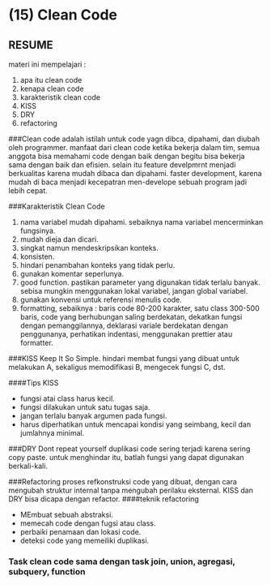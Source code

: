 # (15) Clean Code
## RESUME
materi ini mempelajari :
1. apa itu clean code
2. kenapa clean code
3. karakteristik clean code
4. KISS
5. DRY
6. refactoring

###Clean code
adalah istilah  untuk code yagn dibca, dipahami, dan diubah oleh programmer. manfaat dari clean code ketika bekerja dalam tim, semua anggota
bisa memahami code dengan baik dengan begitu bisa bekerja sama dengan baik dan efisien. selain itu feature develpmrnt menjadi berkualitas karena
mudah dibaca dan dipahami. faster development, karena mudah di baca menjadi kecepatran men-develope sebuah program jadi lebih cepat.

###Karakteristik Clean Code
1. nama variabel mudah dipahami. sebaiknya nama variabel mencerminkan fungsinya.
2. mudah dieja dan dicari. 
3. singkat namun mendeskripsikan konteks.
4. konsisten.
5. hindari penambahan konteks yang tidak perlu.
6. gunakan komentar seperlunya.
7. good function. pastikan parameter yang digunakan tidak terlalu banyak. sebisa mungkin menggunakan lokal variabel, jangan global variabel.
8. gunakan konvensi untuk referensi menulis code. 
9. formatting, sebaiknya : baris code 80-200 karakter, satu class 300-500 baris, code yang berhubungan saling berdekatan, dekatkan fungsi
dengan pemanggilannya, deklarasi variale berdekatan dengan penggunanya, perhatikan indentasi, menggunakan prettier atau formatter.

###KISS
Keep It So Simple. hindari membat fungsi yang dibuat untuk melakukan A, sekaligus memodifikasi B, mengecek fungsi C, dst.

####Tips KISS
- fungsi atai class harus kecil.
- fungsi dilakukan untuk satu tugas saja.
- jangan terlalu banyak argumen pada fungsi.
- harus diperhatikan untuk mencapai kondisi yang seimbang, kecil dan jumlahnya minimal.

###DRY Dont repeat yourself
duplikasi code sering terjadi karena sering copy paste. untuk menghindar itu, batlah fungsi yang dapat digunakan berkali-kali.

###Refactoring
proses refkonstruksi code yang dibuat, dengan cara mengubah struktur internal tanpa mengubah perilaku eksternal. KISS dan DRY bisa dicapa dengan refactor.
####teknik refactoring
- MEmbuat sebuah abstraksi.
- memecah code dengan fugsi atau class.
- perbaiki penamaan dan lokasi code.
- deteksi code yang memeiliki duplikasi.

### Task clean code sama dengan task join, union, agregasi, subquery, function